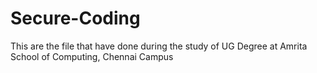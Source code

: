# Secure-Coding
This are the file that have done during the study of UG Degree at Amrita School of Computing, Chennai Campus
